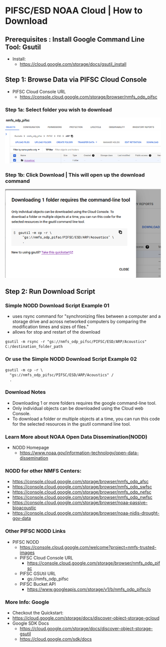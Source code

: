 # PIFSC/ESD NOAA Cloud | How to Download
## Prerequisites : Install Google Command Line Tool: Gsutil
- Install:
  - https://cloud.google.com/storage/docs/gsutil_install

## Step 1: Browse Data via PIFSC Cloud Console 
- PIFSC Cloud Console URL
  - https://console.cloud.google.com/storage/browser/nmfs_odp_pifsc
### Step 1a: Select folder you wish to download
<img src="_docs/icons/nodd_s_01.png">

### Step 1b: Click Download | This will open up the download command

<img src="_docs/icons/nodd_s_02.png">

## Step 2: Run Download Script
### Simple NODD Download Script Example 01
- uses rsync command for "synchronizing files between a computer and a storage drive and across networked computers by comparing the modification times and sizes of files."
- allows for stop and restart of the download
```
gsutil -m rsync -r "gs://nmfs_odp_pifsc/PIFSC/ESD/ARP/Acoustics" C:/destination_folder_path
```
### Or use the Simple NODD Download Script Example 02
```
gsutil -m cp -r \
  "gs://nmfs_odp_pifsc/PIFSC/ESD/ARP/Acoustics" /
  .
```
 ### Download Notes
- Downloading 1 or more folders requires the google command-line tool.
- Only individual objects can be downloaded using the Cloud web Console.
- To download a folder or multiple objects at a time, you can run this code for the selected resources in the gsutil command line tool.

### Learn More about NOAA Open Data Dissemination(NODD) 
- NODD Homepage
  - https://www.noaa.gov/information-technology/open-data-dissemination

### NODD for other NMFS Centers:
- https://console.cloud.google.com/storage/browser/nmfs_odp_afsc
- https://console.cloud.google.com/storage/browser/nmfs_odp_swfsc
- https://console.cloud.google.com/storage/browser/nmfs_odp_nefsc
- https://console.cloud.google.com/storage/browser/nmfs_odp_nwfsc
- https://console.cloud.google.com/storage/browser/noaa-passive-bioacoustic
- https://console.cloud.google.com/storage/browser/noaa-nidis-drought-gov-data

### Other PIFSC NODD Links
- PIFSC NODD
  - https://console.cloud.google.com/welcome?project=nmfs-trusted-images
  - PIFSC Cloud Console URL
    - https://console.cloud.google.com/storage/browser/nmfs_odp_pifsc
  - PIFSC GSUtil URL
    - gs://nmfs_odp_pifsc
  - PIFSC Bucket API
    - https://www.googleapis.com/storage/v1/b/nmfs_odp_pifsc/o
### More Info: Google
  - Checkout the Quickstart:
  - https://cloud.google.com/storage/docs/discover-object-storage-gcloud
- Google SDK Docs
  - https://cloud.google.com/storage/docs/discover-object-storage-gsutil
  - https://cloud.google.com/sdk/docs
